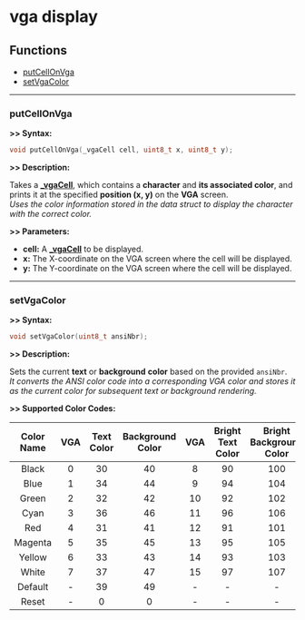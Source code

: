 # vga display

## Functions

- [putCellOnVga](#putcellonvga)
- [setVgaColor](#setvgacolor)


---

### **putCellOnVga**

**>> Syntax:**
```c
void putCellOnVga(_vgaCell cell, uint8_t x, uint8_t y);
```

**>> Description:**

Takes a **[_vgaCell](/kernel-API/_typedefs/#_vgacell)**, which contains a **character** and **its associated color**, and prints it at the specified **position (x, y)** on the **VGA** screen.  
*Uses the color information stored in the data struct to display the character with the correct color.*

**>> Parameters:**

- **cell:** A **[_vgaCell](/kernel-API/_typedefs/#_vgacell)** to be displayed.
- **x:** The X-coordinate on the VGA screen where the cell will be displayed.
- **y:** The Y-coordinate on the VGA screen where the cell will be displayed.

---
### **setVgaColor**

**>> Syntax:**
```c
void setVgaColor(uint8_t ansiNbr);
```

**>> Description:**

Sets the current **text** or **background** **color** based on the provided `ansiNbr`.   
*It converts the ANSI color code into a corresponding VGA color and stores it as the current color for subsequent text or background rendering.*

**>> Supported Color Codes:**

| Color Name	|	VGA	|	Text Color	|	Background Color	|	VGA	|	Bright Text Color	|	Bright Background Color	|
| :---: | :---: | :---: | :---: | :---: | :---: | :---: |
| Black	|	0	|	30	|	40	|	8	|	90	|	100	|
| Blue	|	1	|	34	|	44	|	9	|	94	|	104	|
| Green	|	2	|	32	|	42	|	10	|	92	|	102	|
| Cyan	|	3	|	36	|	46	|	11	|	96	|	106	|
| Red	|	4	|	31	|	41	|	12	|	91	|	101	|
| Magenta	|	5	|	35	|	45	|	13	|	95	|	105	|
| Yellow	|	6	|	33	|	43	|	14	|	93	|	103	|
| White	|	7	|	37	|	47	|	15	|	97	|	107	|
| Default	|	-	|	39	|	49	|	-	|	-	|	-	|
| Reset	|	-	|	0	|	0	|	-	|	-	|	-	|

